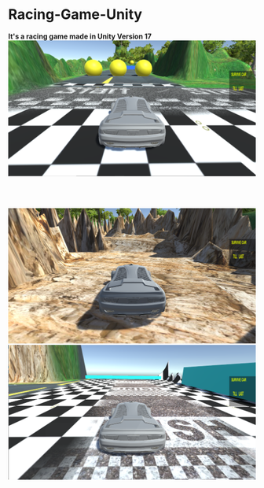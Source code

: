 # Racing-Game-Unity

<b> It's a racing game made in Unity Version 17 </b>
<br>
![](overview2.png)


<br><br>

![](overview3.png)
![](overview4.png)

<br>
